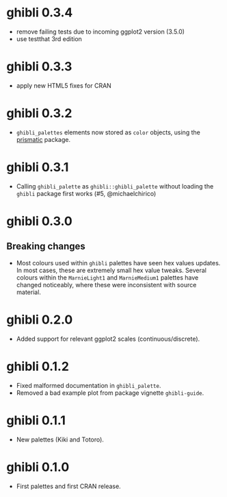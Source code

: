 # ghibli 0.3.4

* remove failing tests due to incoming ggplot2 version (3.5.0)
* use testthat 3rd edition

# ghibli 0.3.3

* apply new HTML5 fixes for CRAN 

# ghibli 0.3.2

* `ghibli_palettes` elements now stored as `color` objects, using the [prismatic](https://emilhvitfeldt.github.io/prismatic/) package.

# ghibli 0.3.1

* Calling `ghibli_palette` as `ghibli::ghibli_palette` without loading the `ghibli` package first works (#5, @michaelchirico)

# ghibli 0.3.0

## Breaking changes

* Most colours used within `ghibli` palettes have seen hex values updates. In most cases, these are extremely small hex value tweaks. Several colours within the `MarnieLight1` and `MarnieMedium1` palettes have changed noticeably, where these were inconsistent with source material.

# ghibli 0.2.0

* Added support for relevant ggplot2 scales (continuous/discrete).

# ghibli 0.1.2

* Fixed malformed documentation in `ghibli_palette`.
* Removed a bad example plot from package vignette `ghibli-guide`.

# ghibli 0.1.1

* New palettes (Kiki and Totoro).

# ghibli 0.1.0

* First palettes and first CRAN release.
